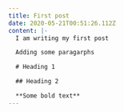```yaml
---
title: First post
date: 2020-05-21T00:51:26.112Z
content: |-
  I am writing my first post

  Adding some paragarphs

  # Heading 1

  ## Heading 2

  **Some bold text**
---
```


